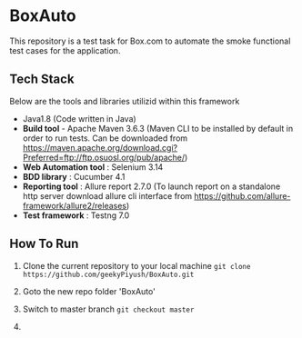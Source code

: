 # BoxAuto
This repository is a test task for Box.com to automate the smoke functional test cases for the application.

## Tech Stack
Below are the tools and libraries utilizid within this framework

* Java1.8 (Code written in Java)
* **Build tool** - Apache Maven 3.6.3 (Maven CLI to be installed by default in order to run tests. Can be downloaded from https://maven.apache.org/download.cgi?Preferred=ftp://ftp.osuosl.org/pub/apache/)
* **Web Automation tool** : Selenium 3.14
* **BDD library** : Cucumber 4.1
* **Reporting tool** : Allure report 2.7.0 (To launch report on a standalone http server download allure cli interface from https://github.com/allure-framework/allure2/releases)
* **Test framework** : Testng 7.0

## How To Run

1. Clone the current repository to your local machine
 `git clone https://github.com/geekyPiyush/BoxAuto.git`

2. Goto the new repo folder 'BoxAuto'

3. Switch to master branch
   `git checkout master`

4. 
  
   
